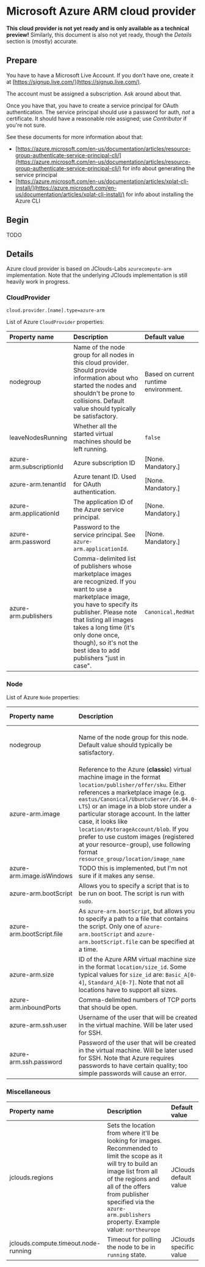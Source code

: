 # Microsoft Azure ARM cloud provider

__This cloud provider is not yet ready and is only available as a technical preview!__
Similarly, this document is also not yet ready, though the _Details_ section is (mostly) accurate.

## Prepare

You have to have a Microsoft Live Account. If you don't have one, create it
at [https://signup.live.com/](https://signup.live.com/).

The account must be assigned a subscription. Ask around about that.

Once you have that, you have to create a service principal for OAuth authentication.
The service principal should use a password for auth, _not_ a certificate.
It should have a reasonable role assigned; use _Contributor_ if you're not sure.

See these documents for more information about that:
- [https://azure.microsoft.com/en-us/documentation/articles/resource-group-authenticate-service-principal-cli/](https://azure.microsoft.com/en-us/documentation/articles/resource-group-authenticate-service-principal-cli/)
  for info about generating the service principal
- [https://azure.microsoft.com/en-us/documentation/articles/xplat-cli-install/](https://azure.microsoft.com/en-us/documentation/articles/xplat-cli-install/)
  for info about installing the Azure CLI

## Begin

TODO

## Details

Azure cloud provider is based on JClouds-Labs `azurecompute-arm` implementation.
Note that the underlying JClouds implementation is still heavily work in progress.

### CloudProvider

```
cloud.provider.[name].type=azure-arm
```

List of Azure `CloudProvider` properties:

| Property name          | Description                                                       | Default value                      |
|:-----------------------|:------------------------------------------------------------------|:-----------------------------------|
| nodegroup              | Name of the node group for all nodes in this cloud provider. Should provide information about who started the nodes and shouldn't be prone to collisions. Default value should typically be satisfactory. | Based on current runtime environment. |
| leaveNodesRunning      | Whether all the started virtual machines should be left running.  | `false`                            |
| azure-arm.subscriptionId | Azure subscription ID                                           | [None. Mandatory.]                 |
| azure-arm.tenantId     | Azure tenant ID. Used for OAuth authentication.                   | [None. Mandatory.]                 |
| azure-arm.applicationId | The application ID of the Azure service principal.               | [None. Mandatory.]                 |
| azure-arm.password     | Password to the service principal. See `azure-arm.applicationId`.     | [None. Mandatory.]                 |
| azure-arm.publishers   | Comma-delimited list of publishers whose marketplace images are recognized. If you want to use a marketplace image, you have to specify its publisher. Please note that listing all images takes a long time (it's only done once, though), so it's not the best idea to add publishers "just in case". | `Canonical,RedHat` |

### Node

List of Azure `Node` properties:

| Property name          | Description                                                       | Default value                      |
|:-----------------------|:------------------------------------------------------------------|:-----------------------------------|
| nodegroup              | Name of the node group for this node. Default value should typically be satisfactory. | The `nodegroup` value from the cloud provider. |
| azure-arm.image        | Reference to the Azure (**classic**) virtual machine image in the format `location/publisher/offer/sku`. Either references a marketplace image (e.g. `eastus/Canonical/UbuntuServer/16.04.0-LTS`) or an image in a blob store under a particular storage account. In the latter case, it looks like `location/#storageAccount/blob`. If you prefer to use custom images (registered at your resource-group), use following format `resource_group/location/image_name` | [None. Mandatory.] |
| azure-arm.image.isWindows | TODO this is implemented, but I'm not sure if it makes any sense. | `false`                         |
| azure-arm.bootScript   | Allows you to specify a script that is to be run on boot. The script is run with `sudo`. | [None. Optional.] |
| azure-arm.bootScript.file | As `azure-arm.bootScript`, but allows you to specify a path to a file that contains the script. Only one of `azure-arm.bootScript` and `azure-arm.bootScript.file` can be specified at a time. | [None. Optional.] |
| azure-arm.size         | ID of the Azure ARM virtual machine size in the format `location/size_id`. Some typical values for `size_id` are: `Basic_A[0-4]`, `Standard_A[0-7]`. Note that not all locations have to support all sizes. | Azure-specific default value. |
| azure-arm.inboundPorts | Comma-delimited numbers of TCP ports that should be open.         | 22                                 |
| azure-arm.ssh.user     | Username of the user that will be created in the virtual machine. Will be later used for SSH. | [None. Mandatory.] |
| azure-arm.ssh.password | Password of the user that will be created in the virtual machine. Will be later used for SSH. Note that Azure requires passwords to have certain quality; too simple passwords will cause an error. | [None. Mandatory.] |


### Miscellaneous

| Property name | Description | Default value |
|:--------------|:------------|:--------------|
| jclouds.regions | Sets the location from where it'll be looking for images. Recommended to limit the scope as it will try to build an image list from all of the regions and all of the offers from publisher specified via the `azure-arm.publishers` property. Example value: `northeurope` | JClouds default value |
| jclouds.compute.timeout.node-running | Timeout for polling the node to be in `running` state. | JClouds specific value
